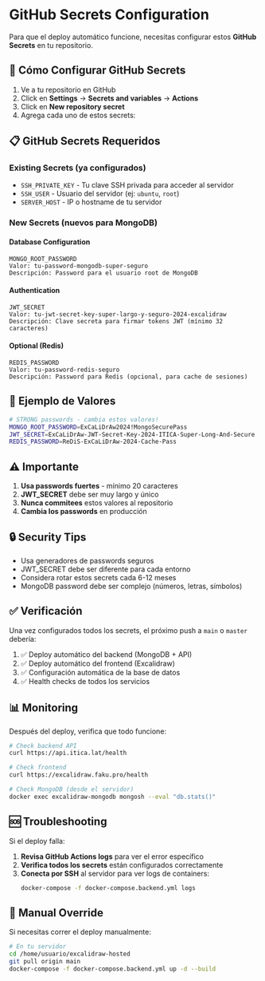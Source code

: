 # GitHub Secrets Configuration

Para que el deploy automático funcione, necesitas configurar estos **GitHub Secrets** en tu repositorio.

## 🔐 Cómo Configurar GitHub Secrets

1. Ve a tu repositorio en GitHub
2. Click en **Settings** → **Secrets and variables** → **Actions**
3. Click en **New repository secret**
4. Agrega cada uno de estos secrets:

## 📋 GitHub Secrets Requeridos

### Existing Secrets (ya configurados)
- `SSH_PRIVATE_KEY` - Tu clave SSH privada para acceder al servidor
- `SSH_USER` - Usuario del servidor (ej: `ubuntu`, `root`)
- `SERVER_HOST` - IP o hostname de tu servidor

### New Secrets (nuevos para MongoDB)

#### Database Configuration
```
MONGO_ROOT_PASSWORD
Valor: tu-password-mongodb-super-seguro
Descripción: Password para el usuario root de MongoDB
```

#### Authentication
```
JWT_SECRET
Valor: tu-jwt-secret-key-super-largo-y-seguro-2024-excalidraw
Descripción: Clave secreta para firmar tokens JWT (mínimo 32 caracteres)
```

#### Optional (Redis)
```
REDIS_PASSWORD
Valor: tu-password-redis-seguro
Descripción: Password para Redis (opcional, para cache de sesiones)
```

## 🎯 Ejemplo de Valores

```bash
# STRONG passwords - cambia estos valores!
MONGO_ROOT_PASSWORD=ExCaLiDrAw2024!MongoSecurePass
JWT_SECRET=ExCaLiDrAw-JWT-Secret-Key-2024-ITICA-Super-Long-And-Secure
REDIS_PASSWORD=ReDiS-ExCaLiDrAw-2024-Cache-Pass
```

## ⚠️ Importante

1. **Usa passwords fuertes** - mínimo 20 caracteres
2. **JWT_SECRET** debe ser muy largo y único
3. **Nunca commitees** estos valores al repositorio
4. **Cambia los passwords** en producción

## 🔒 Security Tips

- Usa generadores de passwords seguros
- JWT_SECRET debe ser diferente para cada entorno
- Considera rotar estos secrets cada 6-12 meses
- MongoDB password debe ser complejo (números, letras, símbolos)

## ✅ Verificación

Una vez configurados todos los secrets, el próximo push a `main` o `master` debería:

1. ✅ Deploy automático del backend (MongoDB + API)
2. ✅ Deploy automático del frontend (Excalidraw)
3. ✅ Configuración automática de la base de datos
4. ✅ Health checks de todos los servicios

## 📊 Monitoring

Después del deploy, verifica que todo funcione:

```bash
# Check backend API
curl https://api.itica.lat/health

# Check frontend
curl https://excalidraw.faku.pro/health

# Check MongoDB (desde el servidor)
docker exec excalidraw-mongodb mongosh --eval "db.stats()"
```

## 🆘 Troubleshooting

Si el deploy falla:

1. **Revisa GitHub Actions logs** para ver el error específico
2. **Verifica todos los secrets** están configurados correctamente
3. **Conecta por SSH** al servidor para ver logs de containers:
   ```bash
   docker-compose -f docker-compose.backend.yml logs
   ```

## 🔄 Manual Override

Si necesitas correr el deploy manualmente:

```bash
# En tu servidor
cd /home/usuario/excalidraw-hosted
git pull origin main
docker-compose -f docker-compose.backend.yml up -d --build
```
